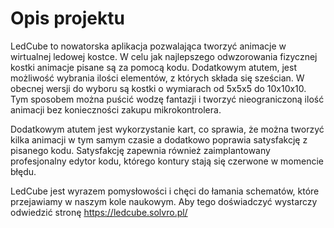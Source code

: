 # Opis projektu
LedCube to nowatorska aplikacja pozwalająca tworzyć animacje w wirtualnej ledowej kostce. W celu jak najlepszego odwzorowania fizycznej kostki animacje pisane są za pomocą kodu. Dodatkowym atutem, jest możliwość wybrania ilości elementów, z których składa się sześcian. W obecnej wersji do wyboru są kostki o wymiarach od 5x5x5 do 10x10x10. Tym sposobem można puścić wodzę fantazji i tworzyć nieograniczoną ilość animacji bez konieczności zakupu mikrokontrolera.

Dodatkowym atutem jest wykorzystanie kart, co sprawia, że można tworzyć kilka animacji w tym samym czasie a dodatkowo poprawia satysfakcję z pisanego kodu. Satysfakcję zapewnia również zaimplantowany profesjonalny edytor kodu, którego kontury stają się czerwone w momencie błędu.

LedCube jest wyrazem pomysłowości i chęci do łamania schematów, które przejawiamy w naszym kole naukowym. Aby tego doświadczyć wystarczy odwiedzić stronę https://ledcube.solvro.pl/